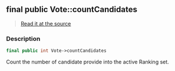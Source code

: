 ## final public Vote::countCandidates

> [Read it at the source](https://github.com/julien-boudry/Condorcet/blob/master/src/Vote.php#L23)

### Description    

```php
final public int Vote->countCandidates 
```

Count the number of candidate provide into the active Ranking set.
    